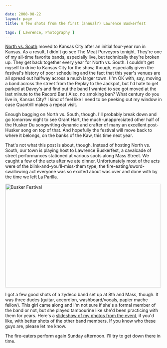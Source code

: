 ```yaml
--- 

date: 2008-08-22
layout: page
title: A few shots from the first (annual?) Lawrence Buskerfest

tags: [ Lawrence, Photography ]
---
```

[North vs. South](http://www.myspace.com/northvssouthmusicfestival) moved to Kansas City after an initial four-year run in Kansas. As a result, I didn't go see The Meat Purveyors tonight. They're one of my all-time favorite bands, especially live, but technically they're broken up. They get back together every year for North vs. South. I couldn't get myself to drive to Kansas City for the show, though, especially given the festival's history of poor scheduling and the fact that this year's venues are all spread out halfway across a much larger town. (I'm OK with, say, moving a band across the street from the Replay to the Jackpot, but I'd hate to get parked at Davey's and find out the band I wanted to see got moved at the last minute to the Record Bar.) Also, no smoking ban? What century do you live in, Kansas City? I kind of feel like I need to be peeking out my window in case Quantrill makes a repeat visit.

Enough bagging on North vs. South, though. I'll probably break down and go tomorrow night to see Grant Hart, the much-unappreciated other half of the Husker Du songwriting dynamic and crafter of many an excellent post-Husker song on top of that. And hopefully the festival will move back to where it belongs, on the banks of the Kaw, this time next year.

That's not what this post is about, though. Instead of hosting North vs. South, our town is playing host to Lawrence Buskerfest, a cavalcade of street performances stationed at various spots along Mass Street. We caught a few of the acts after we ate dinner. Unfortunately most of the acts were of the blink-and-you'll-miss-them type; the fire-eating/sword-swallowing act everyone was so excited about was over and done with by the time we left La Parilla.

<p>
<a href="http://www.flickr.com/photos/rockchalk/2788683808/" title="Busker Festival by ruralocity, on Flickr"><img src="https://farm4.static.flickr.com/3277/2788683808_fb9bc9b461.jpg" width="500" height="333" alt="Busker Festival" /></a>
</p>

I got a few good shots of a zydeco band set up at 8th and Mass, though. It was three dudes (guitar, accordion, washboard/vocals, papier mache fellow). This girl came along and I'm not sure if she's a formal member of the band or not, but she played tambourine like she'd been practicing with them for years. Here's a <a href="http://flickr.com/photos/rockchalk/tags/lawrencebuskerfestival2008/show/">slideshow of my photos from the event</a>, if you'd like, with better shots of the other band members. If you know who these guys are, please let me know.

The fire-eaters perform again Sunday afternoon. I'll try to get down there in time.
